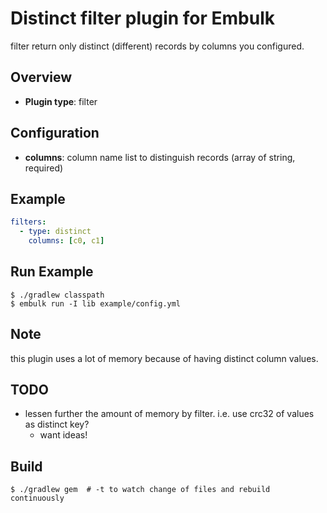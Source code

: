 # Distinct filter plugin for Embulk

filter return only distinct (different) records by columns you configured.

## Overview

* **Plugin type**: filter

## Configuration

- **columns**: column name list to distinguish records (array of string, required)

## Example

```yaml
filters:
  - type: distinct
    columns: [c0, c1]
```

## Run Example

```
$ ./gradlew classpath
$ embulk run -I lib example/config.yml
```

## Note

this plugin uses a lot of memory because of having distinct column values.

## TODO

- lessen further the amount of memory by filter. i.e. use crc32 of values as distinct key?
  - want ideas!

## Build

```
$ ./gradlew gem  # -t to watch change of files and rebuild continuously
```

